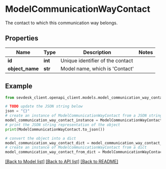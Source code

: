 # ModelCommunicationWayContact

The contact to which this communication way belongs.

## Properties

Name | Type | Description | Notes
------------ | ------------- | ------------- | -------------
**id** | **int** | Unique identifier of the contact | 
**object_name** | **str** | Model name, which is &#39;Contact&#39; | 

## Example

```python
from sevdesk_client.openapi_client.models.model_communication_way_contact import ModelCommunicationWayContact

# TODO update the JSON string below
json = "{}"
# create an instance of ModelCommunicationWayContact from a JSON string
model_communication_way_contact_instance = ModelCommunicationWayContact.from_json(json)
# print the JSON string representation of the object
print(ModelCommunicationWayContact.to_json())

# convert the object into a dict
model_communication_way_contact_dict = model_communication_way_contact_instance.to_dict()
# create an instance of ModelCommunicationWayContact from a dict
model_communication_way_contact_from_dict = ModelCommunicationWayContact.from_dict(model_communication_way_contact_dict)
```
[[Back to Model list]](../README.md#documentation-for-models) [[Back to API list]](../README.md#documentation-for-api-endpoints) [[Back to README]](../README.md)


